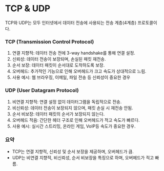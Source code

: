 # TCP  & UDP

TCP와 UDP는 모두 인터넷에서 데이터 전송에 사용되는 전송 계층(4계층) 프로토콜이다.
### TCP (Transmission Control Protocol)
1. 연결 지향적: 데이터 전송 전에 3-way handshake를 통해 연결 설정.
2. 신뢰성: 데이터 전송이 보장되며, 손실된 패킷 재전송.
3. 순서 보장: 데이터 패킷이 순서대로 도착하도록 보장.
4. 오버헤드: 추가적인 기능으로 인해 오버헤드가 크고 속도가 상대적으로 느림.
5. 사용 예시: 웹 브라우징, 이메일, 파일 전송 등 신뢰성이 중요한 경우
### UDP (User Datagram Protocol)
1. 비연결 지향적: 연결 설정 없이 데이터그램을 독립적으로 전송.
2. 비신뢰성: 데이터 전송이 보장되지 않으며, 패킷 손실 시 재전송 안됨.
3. 순서 비보장: 데이터 패킷의 순서가 보장되지 않는다.
4. 오버헤드 적음: 간단한 헤더 구조로 인해 오버헤드가 적고 속도가 빠르다.
5. 사용 예시: 실시간 스트리밍, 온라인 게임, VoIP등 속도가 중요한 경우.

### 요약
- TCP는 연결 지향적, 신뢰성 및 순서 보장을 제공하며, 오버헤드가 큼.
- UDP는 비연결 지향적, 비신뢰성, 순서 비보장을 특징으로 하며, 오버헤드가 적고 빠름.
